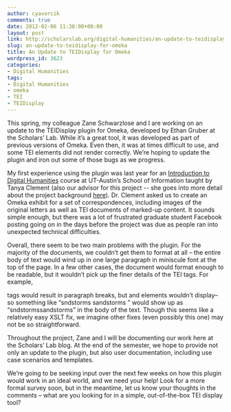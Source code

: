 ```yaml
---
author: cyavorcik
comments: true
date: 2012-02-06 11:38:08+00:00
layout: post
link: http://scholarslab.org/digital-humanities/an-update-to-teidisplay-for-omeka/
slug: an-update-to-teidisplay-for-omeka
title: An Update to TEIDisplay for Omeka
wordpress_id: 3623
categories:
- Digital Humanities
tags:
- Digital Humanities
- omeka
- TEI
- TEIDisplay
---
```


This spring, my colleague Zane Schwarzlose and I are working on an update to the TEIDisplay plugin for Omeka, developed by Ethan Gruber at the Scholars’ Lab. While it’s a great tool, it was developed as part of previous versions of Omeka. Even then, it was at times difficult to use, and some TEI elements did not render correctly. We’re hoping to update the plugin and iron out some of those bugs as we progress.

My first experience using the plugin was last year for an [Introduction to Digital Humanities](http://blogs.ischool.utexas.edu/f2011dh/) course at UT-Austin’s School of Information taught by Tanya Clement (also our advisor for this project -- she goes into more detail about the project background [here](https://www.scholarslab.org/announcements/collaborative-mentoring-at-ut-and-uva-co-developing-an-updated-teidisplay-for-omeka/)). Dr. Clement asked us to create an Omeka exhibit for a set of correspondences, including images of the original letters as well as TEI documents of marked-up content. It sounds simple enough, but there was a lot of frustrated graduate student Facebook posting going on in the days before the project was due as people ran into unexpected technical difficulties.

Overall, there seem to be two main problems with the plugin. For the majority of the documents, we couldn’t get them to format at all – the entire body of text would wind up in one large paragraph in miniscule font at the top of the page. In a few other cases, the document would format enough to be readable, but it wouldn’t pick up the finer details of the TEI tags. For example, <p> tags would result in paragraph breaks, but <sic> and <corr> elements wouldn’t display– so something like “<choice><sic>sndstorms </sic><corr>sandstorms </corr></choice>” would show up as “sndstormssandstorms” in the body of the text. Though this seems like a relatively easy XSLT fix, we imagine other fixes (even possibly this one) may not be so straightforward.

Throughout the project, Zane and I will be documenting our work here at the Scholars’ Lab blog. At the end of the semester, we hope to provide not only an update to the plugin, but also user documentation, including use case scenarios and templates.

We’re going to be seeking input over the next few weeks on how this plugin would work in an ideal world, and we need your help! Look for a more formal survey soon, but in the meantime, let us know your thoughts in the comments – what are you looking for in a simple, out-of-the-box TEI display tool?
